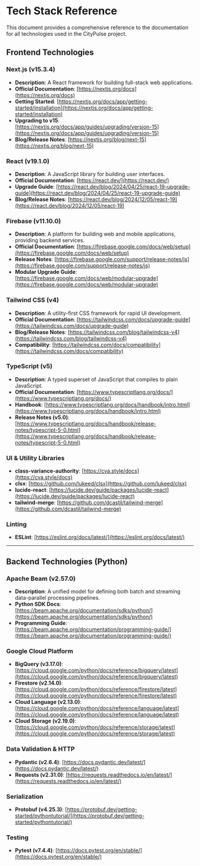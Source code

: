 # Tech Stack Reference

This document provides a comprehensive reference to the documentation for all technologies used in the CityPulse project.

## Frontend Technologies

### Next.js (v15.3.4)
- **Description**: A React framework for building full-stack web applications.
- **Official Documentation**: [https://nextjs.org/docs](https://nextjs.org/docs)
- **Getting Started**: [https://nextjs.org/docs/app/getting-started/installation](https://nextjs.org/docs/app/getting-started/installation)
- **Upgrading to v15**: [https://nextjs.org/docs/app/guides/upgrading/version-15](https://nextjs.org/docs/app/guides/upgrading/version-15)
- **Blog/Release Notes**: [https://nextjs.org/blog/next-15](https://nextjs.org/blog/next-15)

### React (v19.1.0)
- **Description**: A JavaScript library for building user interfaces.
- **Official Documentation**: [https://react.dev/](https://react.dev/)
- **Upgrade Guide**: [https://react.dev/blog/2024/04/25/react-19-upgrade-guide](https://react.dev/blog/2024/04/25/react-19-upgrade-guide)
- **Blog/Release Notes**: [https://react.dev/blog/2024/12/05/react-19](https://react.dev/blog/2024/12/05/react-19)

### Firebase (v11.10.0)
- **Description**: A platform for building web and mobile applications, providing backend services.
- **Official Documentation**: [https://firebase.google.com/docs/web/setup](https://firebase.google.com/docs/web/setup)
- **Release Notes**: [https://firebase.google.com/support/release-notes/js](https://firebase.google.com/support/release-notes/js)
- **Modular Upgrade Guide**: [https://firebase.google.com/docs/web/modular-upgrade](https://firebase.google.com/docs/web/modular-upgrade)

### Tailwind CSS (v4)
- **Description**: A utility-first CSS framework for rapid UI development.
- **Official Documentation**: [https://tailwindcss.com/docs/upgrade-guide](https://tailwindcss.com/docs/upgrade-guide)
- **Blog/Release Notes**: [https://tailwindcss.com/blog/tailwindcss-v4](https://tailwindcss.com/blog/tailwindcss-v4)
- **Compatibility**: [https://tailwindcss.com/docs/compatibility](https://tailwindcss.com/docs/compatibility)

### TypeScript (v5)
- **Description**: A typed superset of JavaScript that compiles to plain JavaScript.
- **Official Documentation**: [https://www.typescriptlang.org/docs/](https://www.typescriptlang.org/docs/)
- **Handbook**: [https://www.typescriptlang.org/docs/handbook/intro.html](https://www.typescriptlang.org/docs/handbook/intro.html)
- **Release Notes (v5.0)**: [https://www.typescriptlang.org/docs/handbook/release-notes/typescript-5-0.html](https://www.typescriptlang.org/docs/handbook/release-notes/typescript-5-0.html)

### UI & Utility Libraries

- **class-variance-authority**: [https://cva.style/docs](https://cva.style/docs)
- **clsx**: [https://github.com/lukeed/clsx](https://github.com/lukeed/clsx)
- **lucide-react**: [https://lucide.dev/guide/packages/lucide-react](https://lucide.dev/guide/packages/lucide-react)
- **tailwind-merge**: [https://github.com/dcastil/tailwind-merge](https://github.com/dcastil/tailwind-merge)

### Linting

- **ESLint**: [https://eslint.org/docs/latest/](https://eslint.org/docs/latest/)

---

## Backend Technologies (Python)

### Apache Beam (v2.57.0)
- **Description**: A unified model for defining both batch and streaming data-parallel processing pipelines.
- **Python SDK Docs**: [https://beam.apache.org/documentation/sdks/python/](https://beam.apache.org/documentation/sdks/python/)
- **Programming Guide**: [https://beam.apache.org/documentation/programming-guide/](https://beam.apache.org/documentation/programming-guide/)

### Google Cloud Platform

- **BigQuery (v3.17.0)**: [https://cloud.google.com/python/docs/reference/bigquery/latest](https://cloud.google.com/python/docs/reference/bigquery/latest)
- **Firestore (v2.14.0)**: [https://cloud.google.com/python/docs/reference/firestore/latest](https://cloud.google.com/python/docs/reference/firestore/latest)
- **Cloud Language (v2.13.0)**: [https://cloud.google.com/python/docs/reference/language/latest](https://cloud.google.com/python/docs/reference/language/latest)
- **Cloud Storage (v2.19.0)**: [https://cloud.google.com/python/docs/reference/storage/latest](https://cloud.google.com/python/docs/reference/storage/latest)

### Data Validation & HTTP

- **Pydantic (v2.6.4)**: [https://docs.pydantic.dev/latest/](https://docs.pydantic.dev/latest/)
- **Requests (v2.31.0)**: [https://requests.readthedocs.io/en/latest/](https://requests.readthedocs.io/en/latest/)

### Serialization

- **Protobuf (v4.25.3)**: [https://protobuf.dev/getting-started/pythontutorial/](https://protobuf.dev/getting-started/pythontutorial/)

### Testing

- **Pytest (v7.4.4)**: [https://docs.pytest.org/en/stable/](https://docs.pytest.org/en/stable/)
